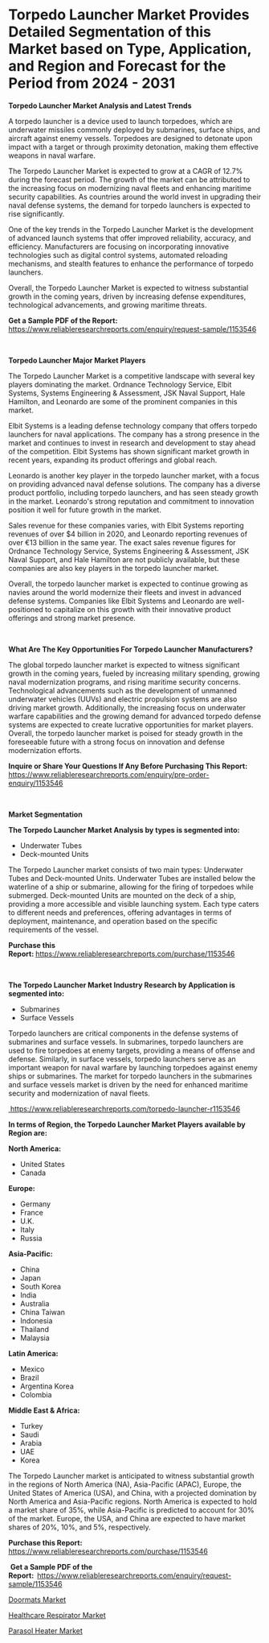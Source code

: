 <p><h1>Torpedo Launcher Market Provides Detailed Segmentation of this Market based on Type, Application, and Region and Forecast for the Period from 2024 - 2031</h1></p><p><strong>Torpedo Launcher Market Analysis and Latest Trends</strong></p>
<p><p>A torpedo launcher is a device used to launch torpedoes, which are underwater missiles commonly deployed by submarines, surface ships, and aircraft against enemy vessels. Torpedoes are designed to detonate upon impact with a target or through proximity detonation, making them effective weapons in naval warfare.</p><p>The Torpedo Launcher Market is expected to grow at a CAGR of 12.7% during the forecast period. The growth of the market can be attributed to the increasing focus on modernizing naval fleets and enhancing maritime security capabilities. As countries around the world invest in upgrading their naval defense systems, the demand for torpedo launchers is expected to rise significantly.</p><p>One of the key trends in the Torpedo Launcher Market is the development of advanced launch systems that offer improved reliability, accuracy, and efficiency. Manufacturers are focusing on incorporating innovative technologies such as digital control systems, automated reloading mechanisms, and stealth features to enhance the performance of torpedo launchers.</p><p>Overall, the Torpedo Launcher Market is expected to witness substantial growth in the coming years, driven by increasing defense expenditures, technological advancements, and growing maritime threats.</p></p>
<p><strong>Get a Sample PDF of the Report:&nbsp;</strong> <a href="https://www.reliableresearchreports.com/enquiry/request-sample/1153546">https://www.reliableresearchreports.com/enquiry/request-sample/1153546</a></p>
<p>&nbsp;</p>
<p><strong>Torpedo Launcher Major Market Players</strong></p>
<p><p>The Torpedo Launcher Market is a competitive landscape with several key players dominating the market. Ordnance Technology Service, Elbit Systems, Systems Engineering & Assessment, JSK Naval Support, Hale Hamilton, and Leonardo are some of the prominent companies in this market.</p><p>Elbit Systems is a leading defense technology company that offers torpedo launchers for naval applications. The company has a strong presence in the market and continues to invest in research and development to stay ahead of the competition. Elbit Systems has shown significant market growth in recent years, expanding its product offerings and global reach.</p><p>Leonardo is another key player in the torpedo launcher market, with a focus on providing advanced naval defense solutions. The company has a diverse product portfolio, including torpedo launchers, and has seen steady growth in the market. Leonardo's strong reputation and commitment to innovation position it well for future growth in the market.</p><p>Sales revenue for these companies varies, with Elbit Systems reporting revenues of over $4 billion in 2020, and Leonardo reporting revenues of over €13 billion in the same year. The exact sales revenue figures for Ordnance Technology Service, Systems Engineering & Assessment, JSK Naval Support, and Hale Hamilton are not publicly available, but these companies are also key players in the torpedo launcher market.</p><p>Overall, the torpedo launcher market is expected to continue growing as navies around the world modernize their fleets and invest in advanced defense systems. Companies like Elbit Systems and Leonardo are well-positioned to capitalize on this growth with their innovative product offerings and strong market presence.</p></p>
<p>&nbsp;</p>
<p><strong>What Are The Key Opportunities For Torpedo Launcher Manufacturers?</strong></p>
<p><p>The global torpedo launcher market is expected to witness significant growth in the coming years, fueled by increasing military spending, growing naval modernization programs, and rising maritime security concerns. Technological advancements such as the development of unmanned underwater vehicles (UUVs) and electric propulsion systems are also driving market growth. Additionally, the increasing focus on underwater warfare capabilities and the growing demand for advanced torpedo defense systems are expected to create lucrative opportunities for market players. Overall, the torpedo launcher market is poised for steady growth in the foreseeable future with a strong focus on innovation and defense modernization efforts.</p></p>
<p><strong>Inquire or Share Your Questions If Any Before Purchasing This Report:</strong> <a href="https://www.reliableresearchreports.com/enquiry/pre-order-enquiry/1153546">https://www.reliableresearchreports.com/enquiry/pre-order-enquiry/1153546</a></p>
<p>&nbsp;</p>
<p><strong>Market Segmentation</strong></p>
<p><strong>The Torpedo Launcher Market Analysis by types is segmented into:</strong></p>
<p><ul><li>Underwater Tubes</li><li>Deck-mounted Units</li></ul></p>
<p><p>The Torpedo Launcher market consists of two main types: Underwater Tubes and Deck-mounted Units. Underwater Tubes are installed below the waterline of a ship or submarine, allowing for the firing of torpedoes while submerged. Deck-mounted Units are mounted on the deck of a ship, providing a more accessible and visible launching system. Each type caters to different needs and preferences, offering advantages in terms of deployment, maintenance, and operation based on the specific requirements of the vessel.</p></p>
<p><strong>Purchase this Report:&nbsp;</strong><a href="https://www.reliableresearchreports.com/purchase/1153546">https://www.reliableresearchreports.com/purchase/1153546</a></p>
<p>&nbsp;</p>
<p><strong>The Torpedo Launcher Market Industry Research by Application is segmented into:</strong></p>
<p><ul><li>Submarines</li><li>Surface Vessels</li></ul></p>
<p><p>Torpedo launchers are critical components in the defense systems of submarines and surface vessels. In submarines, torpedo launchers are used to fire torpedoes at enemy targets, providing a means of offense and defense. Similarly, in surface vessels, torpedo launchers serve as an important weapon for naval warfare by launching torpedoes against enemy ships or submarines. The market for torpedo launchers in the submarines and surface vessels market is driven by the need for enhanced maritime security and modernization of naval fleets.</p></p>
<p><a href="https://www.reliableresearchreports.com/torpedo-launcher-r1153546">&nbsp;https://www.reliableresearchreports.com/torpedo-launcher-r1153546</a></p>
<p><strong>In terms of Region, the Torpedo Launcher Market Players available by Region are:</strong></p>
<p>
    <p> <strong> North America: </strong>
        <ul>
            <li>United States</li>
            <li>Canada</li>
        </ul>
        </p> 
    <p> <strong> Europe: </strong>
        <ul>
            <li>Germany</li>
            <li>France</li>
            <li>U.K.</li>
            <li>Italy</li>
            <li>Russia</li>
        </ul>
        </p> 
    <p> <strong> Asia-Pacific: </strong>
        <ul>
            <li>China</li>
            <li>Japan</li>
            <li>South Korea</li>
            <li>India</li>
            <li>Australia</li>
            <li>China Taiwan</li>
            <li>Indonesia</li>
            <li>Thailand</li>
            <li>Malaysia</li>
        </ul>
        </p> 
    <p> <strong> Latin America: </strong>
        <ul>
            <li>Mexico</li>
            <li>Brazil</li>
            <li>Argentina Korea</li>
            <li>Colombia</li>
        </ul>
        </p> 
    <p> <strong> Middle East & Africa: </strong>
        <ul>
            <li>Turkey</li>
            <li>Saudi</li>
            <li>Arabia</li>
            <li>UAE</li>
            <li>Korea</li>
        </ul>
    </p>
    </p>
<p><p>The Torpedo Launcher market is anticipated to witness substantial growth in the regions of North America (NA), Asia-Pacific (APAC), Europe, the United States of America (USA), and China, with a projected domination by North America and Asia-Pacific regions. North America is expected to hold a market share of 35%, while Asia-Pacific is predicted to account for 30% of the market. Europe, the USA, and China are expected to have market shares of 20%, 10%, and 5%, respectively.</p></p>
<p><strong>Purchase this Report: </strong><a href="https://www.reliableresearchreports.com/purchase/1153546">https://www.reliableresearchreports.com/purchase/1153546</a></p>
<p>&nbsp;<strong>Get a Sample PDF of the Report:&nbsp;&nbsp;</strong><a href="https://www.reliableresearchreports.com/enquiry/request-sample/1153546">https://www.reliableresearchreports.com/enquiry/request-sample/1153546</a></p>
<p><strong></strong></p>
<p><p><a href="https://www.linkedin.com/pulse/doormats-market-key-successful-business-strategy-forecast-tprre?trackingId=TmkJDQtfH3ComHK%2BvwJvLQ%3D%3D">Doormats Market</a></p><p><a href="https://www.linkedin.com/pulse/healthcare-respirator-market-research-report-its-history-xnv3e?trackingId=wUuwpT3%2BWfysAzkT8xQjuQ%3D%3D">Healthcare Respirator Market</a></p><p><a href="https://www.linkedin.com/pulse/parasol-heater-market-size-trends-complete-industry-overview-wndve?trackingId=YSi6ycc7ZzU32PMScFKRjA%3D%3D">Parasol Heater Market</a></p></p>